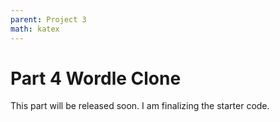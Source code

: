 ```yaml
---
parent: Project 3
math: katex
---
```


# Part 4 Wordle Clone

This part will be released soon. I am finalizing the starter code.

